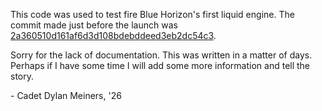 This code was used to test fire Blue Horizon's first liquid engine. The commit made just before the launch was [2a360510d161af6d3d108bdebddeed3eb2dc54c3](https://github.com/USAFA-Blue-Horizon/mojave-sphinx-gsea/commit/2a360510d161af6d3d108bdebddeed3eb2dc54c3).

Sorry for the lack of documentation. This was written in a matter of days. Perhaps if I have some time I will add some more information and tell the story.

\- Cadet Dylan Meiners, '26

